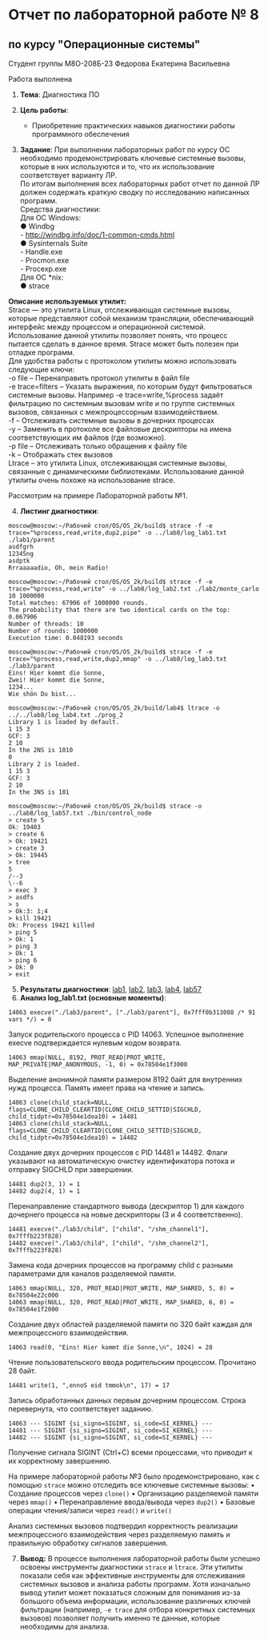 # Отчет по лабораторной работе № 8
## по курсу "Операционные системы"

Студент группы М8О-208Б-23 Федорова Екатерина Васильевна

Работа выполнена 

1. **Тема**: Диагностика ПО      
2. **Цель работы**:  
   - Приобретение практических навыков диагностики работы программного обеспечения   
   
3. **Задание**: При выполнении лабораторных работ по курсу ОС необходимо продемонстрировать ключевые системные вызовы, которые в них используются и то, что их использование соответствует варианту ЛР.  
По итогам выполнения всех лабораторных работ отчет по данной ЛР должен содержать краткую сводку по исследованию написанных программ.   
Средства диагностики:   
    Для ОС Windows:   
        ● Windbg   
            - http://windbg.info/doc/1-common-cmds.html   
        ● Sysinternals Suite   
            - Handle.exe   
            - Procmon.exe   
            - Procexp.exe   
    Для ОС *nix:   
        ● strace   

**Описание используемых утилит:**   
Strace — это утилита Linux, отслеживающая системные вызовы, которые представляют собой механизм трансляции, обеспечивающий интерфейс между процессом и операционной системой. Использование данной утилиты позволяет понять, что процесс пытается сделать в данное время. Strace может быть полезен при отладке программ.  
Для удобства работы с протоколом утилиты можно использовать следующие ключи:  
    -o file – Перенаправить протокол утилиты в файл file  
    -e trace=filters – Указать выражения, по которым будут фильтроваться системные вызовы. Например -e trace=write,%process задаёт фильтрацию по системным вызовам write и по группе системных вызовов, связанных с межпроцессорным взаимодействием.   
    -f – Отслеживать системные вызовы в дочерних процессах   
    -y – Заменить в протоколе все файловые дескрипторы на имена соответствующих им файлов (где возможно).   
    -p file – Отслеживать только обращения к файлу file   
    -k – Отображать стек вызовов    
Ltrace – это утилита Linux, отслеживающая системные вызовы, связанные с динамическими библиотеками. Использование данной утилиты очень похоже на использование strace.   

Рассмотрим на примере Лабораторной работы №1.

4. **Листинг диагностики**:
```
moscow@moscow:~/Рабочий стол/OS/OS_2k/build$ strace -f -e trace="%process,read,write,dup2,pipe" -o ../lab8/log_lab1.txt ./lab1/parent
asdfgrh
12345ng
asdptk
Rrraaaaadio, Oh, mein Radio!
```
```
moscow@moscow:~/Рабочий стол/OS/OS_2k/build$ strace -f -e trace="%process,read,write" -o ../lab8/log_lab2.txt ./lab2/monte_carlo 10 1000000
Total matches: 67906 of 1000000 rounds.
The probability that there are two identical cards on the top: 0.067906
Number of threads: 10
Number of rounds: 1000000
Execution time: 0.048193 seconds
```
```
moscow@moscow:~/Рабочий стол/OS/OS_2k/build$ strace -f -e trace="%process,read,write,dup2,mmap" -o ../lab8/log_lab3.txt ./lab3/parent
Eins! Hier kommt die Sonne,
Zwei! Hier kommt die Sonne,
1234...
Wie shön Du bist...
```
```
moscow@moscow:~/Рабочий стол/OS/OS_2k/build/lab4$ ltrace -o ../../lab8/log_lab4.txt ./prog_2
Library 1 is loaded by default.
1 15 3
GCF: 3
2 10
In the 2NS is 1010
0
Library 2 is loaded.
1 15 3
GCF: 3
2 10
In the 3NS is 101 
```
```
moscow@moscow:~/Рабочий стол/OS/OS_2k/build$ strace -o ../lab8/log_lab57.txt ./bin/control_node
> create 5
Ok: 19403
> create 6
> Ok: 19421
> create 3
> Ok: 19445
> tree
5
/--3
\--6
> exec 3
> asdfs
> s
> Ok:3: 1;4
> kill 19421
Ok: Process 19421 killed
> ping 5
> Ok: 1
> ping 3
> Ok: 1
> ping 6
> Ok: 0
> exit
```

5. **Результаты диагностики**: [lab1](log_lab1.txt), [lab2](log_lab2.txt), [lab3](log_lab3.txt), [lab4](log_lab4.txt), [lab57](log_lab57.txt)
6. **Анализ log_lab1.txt (основные моменты)**:
   
```
14063 execve("./lab3/parent", ["./lab3/parent"], 0x7fff0b313088 /* 91 vars */) = 0
```
Запуск родительского процесса с PID 14063. Успешное выполнение execve подтверждается нулевым кодом возврата.

```
14063 mmap(NULL, 8192, PROT_READ|PROT_WRITE, MAP_PRIVATE|MAP_ANONYMOUS, -1, 0) = 0x78504e1f3000
```
Выделение анонимной памяти размером 8192 байт для внутренних нужд процесса. Память имеет права на чтение и запись.

```
14063 clone(child_stack=NULL, flags=CLONE_CHILD_CLEARTID|CLONE_CHILD_SETTID|SIGCHLD, child_tidptr=0x78504e1dea10) = 14481
14063 clone(child_stack=NULL, flags=CLONE_CHILD_CLEARTID|CLONE_CHILD_SETTID|SIGCHLD, child_tidptr=0x78504e1dea10) = 14482
```
Создание двух дочерних процессов с PID 14481 и 14482. Флаги указывают на автоматическую очистку идентификатора потока и отправку SIGCHLD при завершении.

```
14481 dup2(3, 1) = 1
14482 dup2(4, 1) = 1
```
Перенаправление стандартного вывода (дескриптор 1) для каждого дочернего процесса на новые дескрипторы (3 и 4 соответственно).

```
14481 execve("./lab3/child", ["child", "/shm_channel1"], 0x7fffb223f828)
14482 execve("./lab3/child", ["child", "/shm_channel2"], 0x7fffb223f828)
```
Замена кода дочерних процессов на программу child с разными параметрами для каналов разделяемой памяти.

```
14063 mmap(NULL, 320, PROT_READ|PROT_WRITE, MAP_SHARED, 5, 0) = 0x78504e22c000
14063 mmap(NULL, 320, PROT_READ|PROT_WRITE, MAP_SHARED, 6, 0) = 0x78504e1f2000
```
Создание двух областей разделяемой памяти по 320 байт каждая для межпроцессного взаимодействия.

```
14063 read(0, "Eins! Hier kommt die Sonne,\n", 1024) = 28
```
Чтение пользовательского ввода родительским процессом. Прочитано 28 байт.

```
14481 write(1, ",ennoS eid tmmok\n", 17) = 17
```
Запись обработанных данных первым дочерним процессом. Строка перевернута, что соответствует заданию.

```
14063 --- SIGINT {si_signo=SIGINT, si_code=SI_KERNEL} ---
14481 --- SIGINT {si_signo=SIGINT, si_code=SI_KERNEL} ---
14482 --- SIGINT {si_signo=SIGINT, si_code=SI_KERNEL} ---
```
Получение сигнала SIGINT (Ctrl+C) всеми процессами, что приводит к их корректному завершению.

На примере лабораторной работы №3 было продемонстрировано, как с помощью `strace` можно отследить все ключевые системные вызовы:
•	Создание процессов через `clone()`
•	Организацию разделяемой памяти через `mmap()`
•	Перенаправление ввода/вывода через `dup2()`
•	Базовые операции чтения/записи через `read()` и `write()`

Анализ системных вызовов подтвердил корректность реализации межпроцессного взаимодействия через разделяемую память и правильную обработку сигналов завершения.


7. **Вывод:** В процессе выполнения лабораторной работы были успешно освоены инструменты диагностики `strace` и `ltrace`. Эти утилиты показали себя как эффективные инструменты для отслеживания системных вызовов и анализа работы программ. Хотя изначально вывод утилит может показаться сложным для понимания из-за большого объема информации, использование различных ключей фильтрации (например, `-e trace` для отбора конкретных системных вызовов) позволяет получить именно те данные, которые необходимы для анализа.
